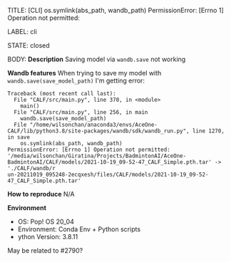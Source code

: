 TITLE:
[CLI] os.symlink(abs_path, wandb_path) PermissionError: [Errno 1] Operation not permitted:

LABEL:
cli

STATE:
closed

BODY:
**Description**
Saving model via `wandb.save` not working

**Wandb features**
When trying to save my model with `wandb.save(save_model_path)` I'm getting error:
```
Traceback (most recent call last):
  File "CALF/src/main.py", line 370, in <module>
    main()
  File "CALF/src/main.py", line 256, in main
    wandb.save(save_model_path)
  File "/home/wilsonchan/anaconda3/envs/AceOne-CALF/lib/python3.8/site-packages/wandb/sdk/wandb_run.py", line 1270, in save
    os.symlink(abs_path, wandb_path)
PermissionError: [Errno 1] Operation not permitted: '/media/wilsonchan/Giratina/Projects/BadmintonAI/AceOne-BadmintonAI/CALF/models/2021-10-19_09-52-47_CALF_Simple.pth.tar' -> './CALF/wandb/r
un-20211019_095248-2ecqxesh/files/CALF/models/2021-10-19_09-52-47_CALF_Simple.pth.tar'
```

**How to reproduce**
N/A

**Environment**
- OS: Pop! OS 20_04
- Environment: Conda Env + Python scripts
- ython Version: 3.8.11

May be related to #2790?



